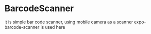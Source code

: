 # BarcodeScanner

it is simple bar code scanner, using mobile camera as a scanner 
expo-barcode-scanner is used here
